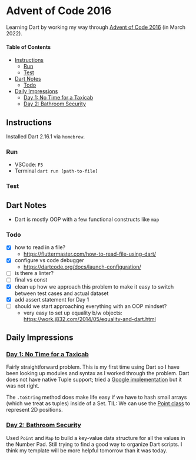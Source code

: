 # Advent of Code 2016

Learning Dart by working my way through [Advent of Code 2016](https://adventofcode.com/2016) (in March 2022).

#### Table of Contents

<!-- TOC -->

- [Instructions](#instructions)
  - [Run](#run)
  - [Test](#test)
- [Dart Notes](#dart-notes)
  - [Todo](#todo)
- [Daily Impressions](#daily-impressions)
  - [Day 1: No Time for a Taxicab](#day-1-no-time-for-a-taxicab)
  - [Day 2: Bathroom Security](#day-2-bathroom-security)

<!-- /TOC -->

## Instructions

Installed Dart 2.16.1 via `homebrew`.

### Run

- VSCode: `F5`
- Terminal `dart run [path-to-file]`

### Test

<!-- how to test in Dart? -->

## Dart Notes

- Dart is mostly OOP with a few functional constructs like `map`

### Todo

- [x] how to read in a file?
  - https://fluttermaster.com/how-to-read-file-using-dart/
- [x] configure vs code debugger
  - https://dartcode.org/docs/launch-configuration/
- [ ] is there a linter?
- [ ] final vs const
- [x] clean up how we approach this problem to make it easy to switch between test cases and actual dataset
- [x] add assert statement for Day 1
- [ ] should we start approaching everything with an OOP mindset?
  - very easy to set up equality b/w objects: https://work.j832.com/2014/05/equality-and-dart.html

## Daily Impressions

### [Day 1: No Time for a Taxicab](https://adventofcode.com/2016/day/1)

Fairly straightforward problem. This is my first time using Dart so I have been looking up modules and syntax as I worked through the problem. Dart does not have native Tuple support; tried a [Google implementation](https://pub.dev/packages/tuple) but it was not right.

The `.toString` method does make life easy if we have to hash small arrays (which we treat as tuples) inside of a Set. TIL: We can use the [Point class](https://api.flutter.dev/flutter/dart-math/Point-class.html) to represent 2D positions.

### [Day 2: Bathroom Security](https://adventofcode.com/2016/day/2)

Used `Point` and `Map` to build a key-value data structure for all the values in the Number Pad. Still trying to find a good way to organize Dart scripts. I think my template will be more helpful tomorrow than it was today.
